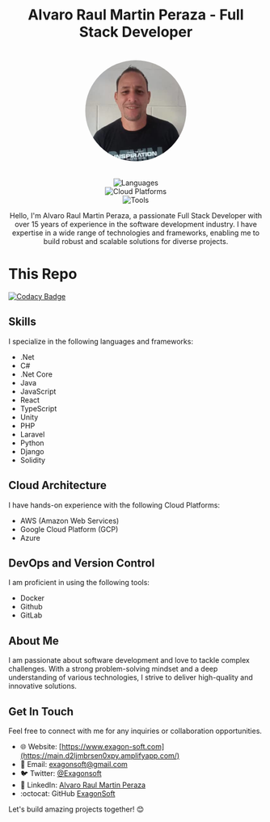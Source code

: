 <div style="display: flex; flex-direction: column; justify-content: center; align-items: center">
<h1 align="center">Alvaro Raul Martin Peraza - Full Stack Developer</h1>
<img src="src/assets/pictures/formal-image.png" alt="Me" style="border-radius: 50%; width: 200px; height: 200px; margin: 20px 0; align:center"/>
</div>

<p align="center">
  <img src="https://img.shields.io/badge/Languages-.Net%20%7C%20C%23%20%7C%20.Net%20Core%20%7C%20JavaScript%20%7C%20React%20%7C%20TypeScript%20%7C%20Unity%20%7C%20PHP%20%7C%20Laravel%20%7C%20Python%20%7C%20Django%20%7C%20Solidity-blueviolet" alt="Languages"> <br>
  <img src="https://img.shields.io/badge/Cloud-AWS%20%7C%20Google%20Cloud%20%7C%20Azure-orange" alt="Cloud Platforms"> <br>
  <img src="https://img.shields.io/badge/Tools-Docker%20%7C%20Github%20%7C%20GitLab-blue" alt="Tools"><br/>
</p>

<p align="center">
  Hello, I'm Alvaro Raul Martin Peraza, a passionate Full Stack Developer with over 15 years of experience in the software development industry. I have expertise in a wide range of technologies and frameworks, enabling me to build robust and scalable solutions for diverse projects.
</p>

# This Repo

[![Codacy Badge](https://app.codacy.com/project/badge/Grade/ef2452a5227f417eafef2f1cf76c0a46)](https://app.codacy.com/gh/exagonsoft/Exagon-Site/dashboard?utm_source=gh&utm_medium=referral&utm_content=&utm_campaign=Badge_grade)

## Skills

I specialize in the following languages and frameworks:

- .Net
- C#
- .Net Core
- Java
- JavaScript
- React
- TypeScript
- Unity
- PHP
- Laravel
- Python
- Django
- Solidity

## Cloud Architecture

I have hands-on experience with the following Cloud Platforms:

- AWS (Amazon Web Services)
- Google Cloud Platform (GCP)
- Azure

## DevOps and Version Control

I am proficient in using the following tools:

- Docker
- Github
- GitLab

## About Me

I am passionate about software development and love to tackle complex challenges. With a strong problem-solving mindset and a deep understanding of various technologies, I strive to deliver high-quality and innovative solutions.

## Get In Touch

Feel free to connect with me for any inquiries or collaboration opportunities.

- 🌐 Website: [https://www.exagon-soft.com](https://main.d2ljmbrsen0xpy.amplifyapp.com/)
- 📧 Email: exagonsoft@gmail.com
- 🐦 Twitter: [@Exagonsoft](https://twitter.com/Exagonsoft)
- 📘 LinkedIn: [Alvaro Raul Martin Peraza](https://www.linkedin.com/in/msc-alvaro-raul-martin-peraza-165114210/)
- :octocat: GitHub [ExagonSoft](https://github.com/exagonsoft)

Let's build amazing projects together! 😊
